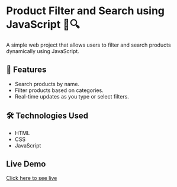 # Product Filter and Search using JavaScript 🛒🔍

A simple web project that allows users to filter and search products dynamically using JavaScript.

## 📌 Features
- Search products by name.
- Filter products based on categories.
- Real-time updates as you type or select filters.

## 🛠️ Technologies Used
- HTML
- CSS
- JavaScript

## Live Demo  
[Click here to see live]()  

